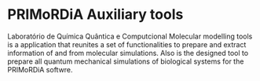 # PRIMoRDiA Auxiliary tools

Laboratório de Química Quântica e Computcional Molecular modelling tools is a application that reunites a set of functionalities to prepare and extract information of and from molecular simulations. Also is the designed tool to prepare all quantum mechanical simulations of biological systems for the PRIMoRDiA softwre.
